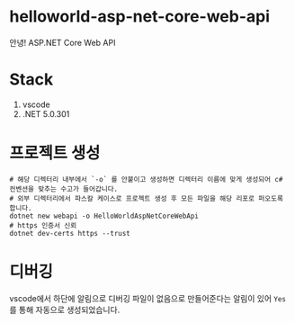 # helloworld-asp-net-core-web-api

안녕! ASP.NET Core Web API

# Stack

1. vscode
1. .NET 5.0.301

# 프로젝트 생성

```shell
# 해당 디렉터리 내부에서 `-o` 를 안붙이고 생성하면 디렉터리 이름에 맞게 생성되어 c# 컨벤션을 맞추는 수고가 들어갑니다.
# 외부 디렉터리에서 파스칼 케이스로 프로젝트 생성 후 모든 파일을 해당 리포로 퍼오도록 합니다.
dotnet new webapi -o HelloWorldAspNetCoreWebApi
# https 인증서 신뢰
dotnet dev-certs https --trust
```

# 디버깅

vscode에서 하단에 알림으로 디버깅 파일이 없음으로 만들어준다는 알림이 있어 `Yes` 를 통해 자동으로 생성되었습니다.
